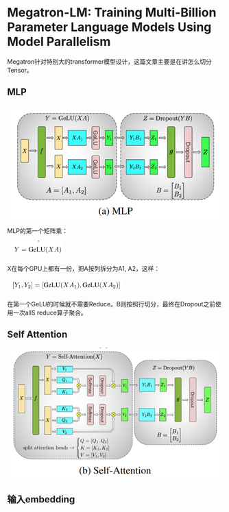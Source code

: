 # Megatron-LM: Training Multi-Billion Parameter Language Models Using Model Parallelism

Megatron针对特别大的transformer模型设计，这篇文章主要是在讲怎么切分Tensor。

 

## MLP

![image-20230530235713891](images/image-20230530235713891.png)

MLP的第一个矩阵乘：

<img src="images/image-20230530235806903.png" alt="image-20230530235806903" style="zoom:50%;" />

X在每个GPU上都有一份，把A按列拆分为A1, A2，这样：

<img src="images/image-20230531000124314.png" alt="image-20230531000124314" style="zoom:50%;" />

在第一个GeLU的时候就不需要Reduce。B则按照行切分，最终在Dropout之前使用一次allS reduce算子聚合。

## Self Attention

![image-20230531001922922](images/image-20230531001922922.png)

## 输入embedding

 
